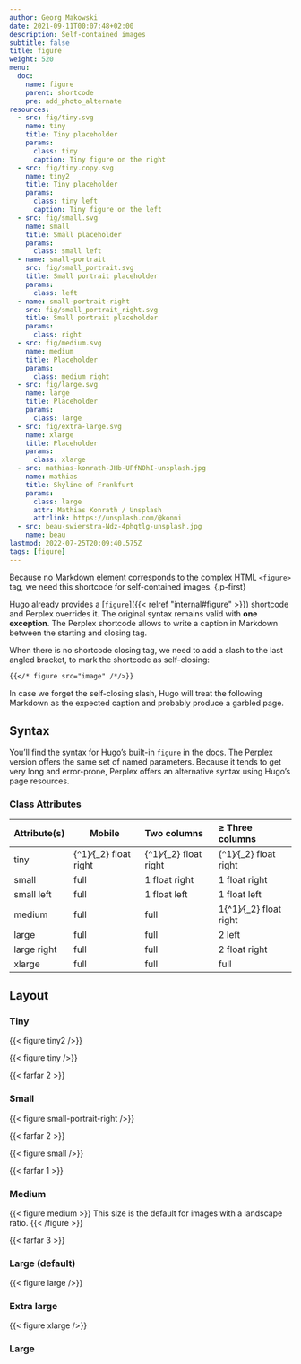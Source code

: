 ```yaml
---
author: Georg Makowski
date: 2021-09-11T00:07:48+02:00
description: Self-contained images
subtitle: false
title: figure
weight: 520
menu:
  doc:
    name: figure
    parent: shortcode
    pre: add_photo_alternate
resources:
  - src: fig/tiny.svg
    name: tiny
    title: Tiny placeholder
    params:
      class: tiny 
      caption: Tiny figure on the right
  - src: fig/tiny.copy.svg
    name: tiny2
    title: Tiny placeholder
    params:
      class: tiny left
      caption: Tiny figure on the left
  - src: fig/small.svg
    name: small
    title: Small placeholder
    params:
      class: small left
  - name: small-portrait
    src: fig/small_portrait.svg
    title: Small portrait placeholder
    params:
      class: left
  - name: small-portrait-right
    src: fig/small_portrait_right.svg
    title: Small portrait placeholder
    params:
      class: right
  - src: fig/medium.svg
    name: medium
    title: Placeholder
    params:
      class: medium right
  - src: fig/large.svg
    name: large
    title: Placeholder
    params:
      class: large
  - src: fig/extra-large.svg
    name: xlarge
    title: Placeholder
    params:
      class: xlarge
  - src: mathias-konrath-JHb-UFfNOhI-unsplash.jpg
    name: mathias
    title: Skyline of Frankfurt
    params:
      class: large
      attr: Mathias Konrath / Unsplash
      attrlink: https://unsplash.com/@konni
  - src: beau-swierstra-Ndz-4phqtlg-unsplash.jpg
    name: beau
lastmod: 2022-07-25T20:09:40.575Z
tags: [figure]
---
```


Because no Markdown element corresponds to the complex HTML `<figure>` tag, we need this shortcode for self-contained images.
{.p-first} <!--more-->

Hugo already provides a [`figure`]({{< relref "internal#figure" >}}) shortcode and Perplex overrides it. The original syntax remains valid with **one exception**. The Perplex shortcode allows to write a caption in Markdown between the starting and closing tag.

When there is no shortcode closing tag, we need to add a slash to the last angled bracket, to mark the shortcode as self-closing:

```md {.left}
{{</* figure src="image" /*/>}}
```

In case we forget the self-closing slash, Hugo will treat the following Markdown as the expected caption and probably produce a garbled page.

## Syntax

You’ll find the syntax for Hugo’s built-in `figure` in the [docs][hugofig]. The Perplex version offers the same set of named parameters.  Because it tends to get very long and error-prone, Perplex offers an alternative syntax using Hugo’s page resources.

### Class Attributes

| Attribute(s) | Mobile                      | Two columns                 | &ge; Three columns              |
|:-------------|-----------------------------|:----------------------------|:--------------------------------|
| tiny         | {^1}&frasl;{_2} float right | {^1}&frasl;{_2} float right | {^1}&frasl;{_2} float right     |
| small        | full                        | 1 float right               | 1 float right                   |
| small left   | full                        | 1 float left                | 1 float left                    |
| medium       | full                        | full                        | 1{^1}&frasl;{_2} float right                   |
| large        | full                        | full                        | 2 left                          |
| large right  | full                        | full                        | 2 float right                   |
| xlarge       | full                        | full                        | full                            |

## Layout

### Tiny

{{< figure tiny2 />}}

{{< figure tiny />}}

{{< farfar 2 >}}

### Small

{{< figure small-portrait-right />}}

{{< farfar 2 >}}

{{< figure small />}}

{{< farfar 1 >}}

### Medium

{{< figure medium >}}
This size is the default for images with a landscape ratio.
{{< /figure >}}

{{< farfar 3 >}}

### Large (default)

{{< figure large />}}

### Extra large

{{< figure xlarge />}}

### Large

[hugofig]: https://gohugo.io/content-management/shortcodes/#figure=
